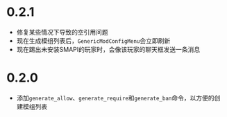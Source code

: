 # 0.2.1

- 修复某些情况下导致的空引用问题
- 现在生成模组列表后，`GenericModConfigMenu`会立即刷新
- 现在踢出未安装SMAPI的玩家时，会像该玩家的聊天框发送一条消息

# 0.2.0

- 添加`generate_allow`、`generate_require`和`generate_ban`命令，以方便的创建模组列表
